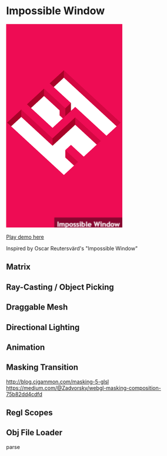 # Impossible Window
![demo gif](./window.gif)

[Play demo here](https://ray7551.github.io/sketch/impossible-window)

Inspired by Oscar Reutersvärd's "Impossible Window"

## Matrix

## Ray-Casting / Object Picking

## Draggable Mesh

## Directional Lighting

## Animation

## Masking Transition
http://blog.cjgammon.com/masking-5-glsl
https://medium.com/@Zadvorsky/webgl-masking-composition-75b82dd4cdfd

## Regl Scopes

## Obj File Loader
parse
